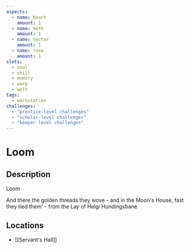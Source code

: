 ```yaml
---
aspects: 
  - name: heart
    amount: 1
  - name: moth
    amount: 1
  - name: nectar
    amount: 1
  - name: rose
    amount: 1
slots:
  - soul
  - skill
  - memory
  - warp
  - weft
tags:
  - workstation
challenges:
  - "prentice-level challenges"
  - "scholar-level challenges"
  - "keeper-level challenges"
---
```


# Loom

## Description
Loom

And there the golden threads they wove - and in the Moon's House, fast they tied them' - from the Lay of Helgi Hundingsbane
## Locations
- [[Servant's Hall]]
